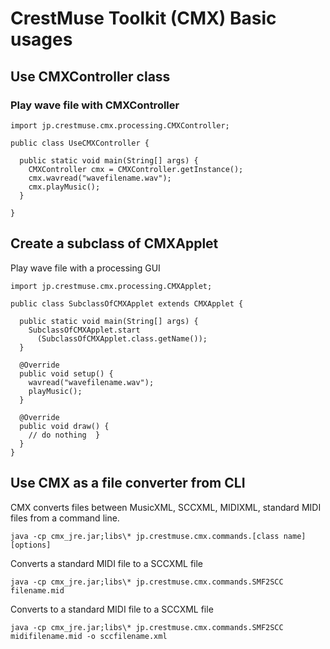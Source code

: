 # CrestMuse Toolkit (CMX) Basic usages

## Use CMXController class

### Play wave file with CMXController

```
import jp.crestmuse.cmx.processing.CMXController;

public class UseCMXController {

  public static void main(String[] args) {
    CMXController cmx = CMXController.getInstance();
    cmx.wavread("wavefilename.wav");
    cmx.playMusic();
  }

}
```

## Create a subclass of CMXApplet

Play wave file with a processing GUI

```
import jp.crestmuse.cmx.processing.CMXApplet;

public class SubclassOfCMXApplet extends CMXApplet {

  public static void main(String[] args) {
    SubclassOfCMXApplet.start
      (SubclassOfCMXApplet.class.getName());
  }

  @Override
  public void setup() {
    wavread("wavefilename.wav");
    playMusic();
  }

  @Override
  public void draw() {
    // do nothing  }
  }
}
```

## Use CMX as a file converter from CLI

CMX converts files between MusicXML, SCCXML, MIDIXML, standard MIDI files from a command line.

```
java -cp cmx_jre.jar;libs\* jp.crestmuse.cmx.commands.[class name] [options]
```

Converts a standard MIDI file to a SCCXML file

```
java -cp cmx_jre.jar;libs\* jp.crestmuse.cmx.commands.SMF2SCC filename.mid
```

Converts to a standard MIDI file to a SCCXML file

```
java -cp cmx_jre.jar;libs\* jp.crestmuse.cmx.commands.SMF2SCC midifilename.mid -o sccfilename.xml
```

